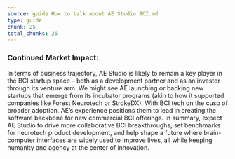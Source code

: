 ```yaml
---
source: guide How to talk about AE Studio BCI.md
type: guide
chunk: 25
total_chunks: 26
---
```


### Continued Market Impact:
In terms of business trajectory, AE Studio is likely to remain a key player in the BCI startup space – both as a development partner and as an investor through its venture arm. We might see AE launching or backing new startups that emerge from its incubator programs (akin to how it supported companies like Forest Neurotech or StrokeDX). With BCI tech on the cusp of broader adoption, AE’s experience positions them to lead in creating the software backbone for new commercial BCI offerings. In summary, expect AE Studio to drive more collaborative BCI breakthroughs, set benchmarks for neurotech product development, and help shape a future where brain-computer interfaces are widely used to improve lives, all while keeping humanity and agency at the center of innovation.